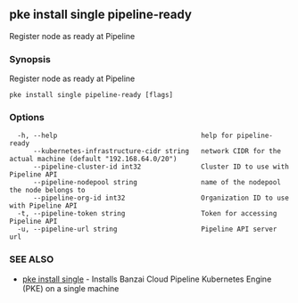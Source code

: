 ## pke install single pipeline-ready

Register node as ready at Pipeline

### Synopsis

Register node as ready at Pipeline

```
pke install single pipeline-ready [flags]
```

### Options

```
  -h, --help                                    help for pipeline-ready
      --kubernetes-infrastructure-cidr string   network CIDR for the actual machine (default "192.168.64.0/20")
      --pipeline-cluster-id int32               Cluster ID to use with Pipeline API
      --pipeline-nodepool string                name of the nodepool the node belongs to
      --pipeline-org-id int32                   Organization ID to use with Pipeline API
  -t, --pipeline-token string                   Token for accessing Pipeline API
  -u, --pipeline-url string                     Pipeline API server url
```

### SEE ALSO

* [pke install single](pke_install_single.md)	 - Installs Banzai Cloud Pipeline Kubernetes Engine (PKE) on a single machine

